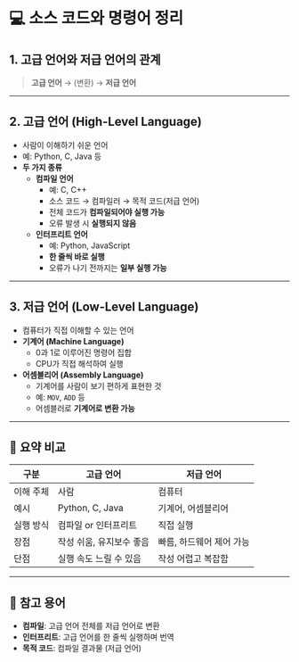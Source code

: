 # 💻 소스 코드와 명령어 정리

## 1. 고급 언어와 저급 언어의 관계

> **고급 언어** → (변환) → **저급 언어**

---

## 2. 고급 언어 (High-Level Language)

- 사람이 이해하기 쉬운 언어  
- 예: Python, C, Java 등
- **두 가지 종류**
  - **컴파일 언어**  
    - 예: C, C++
    - 소스 코드 → 컴파일러 → 목적 코드(저급 언어)
    - 전체 코드가 **컴파일되어야 실행 가능**
    - 오류 발생 시 **실행되지 않음**
  - **인터프리트 언어**
    - 예: Python, JavaScript
    - **한 줄씩 바로 실행**
    - 오류가 나기 전까지는 **일부 실행 가능**

---

## 3. 저급 언어 (Low-Level Language)

- 컴퓨터가 직접 이해할 수 있는 언어
- **기계어 (Machine Language)**
  - 0과 1로 이루어진 명령어 집합
  - CPU가 직접 해석하여 실행
- **어셈블리어 (Assembly Language)**
  - 기계어를 사람이 보기 편하게 표현한 것
  - 예: `MOV`, `ADD` 등
  - 어셈블러로 **기계어로 변환 가능**

---

## 📌 요약 비교

| 구분         | 고급 언어            | 저급 언어             |
|--------------|----------------------|------------------------|
| 이해 주체    | 사람                  | 컴퓨터                 |
| 예시         | Python, C, Java      | 기계어, 어셈블리어     |
| 실행 방식    | 컴파일 or 인터프리트 | 직접 실행              |
| 장점         | 작성 쉬움, 유지보수 좋음 | 빠름, 하드웨어 제어 가능 |
| 단점         | 실행 속도 느릴 수 있음 | 작성 어렵고 복잡함     |

---

## 🧠 참고 용어

- **컴파일**: 고급 언어 전체를 저급 언어로 변환
- **인터프리트**: 고급 언어를 한 줄씩 실행하며 번역
- **목적 코드**: 컴파일 결과물 (저급 언어)
